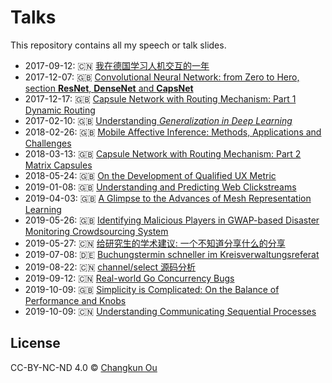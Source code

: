 # Talks

This repository contains all my speech or talk slides.

- 2017-09-12: 🇨🇳 [我在德国学习人机交互的一年](201709/swun.pdf)
- 2017-12-07: 🇬🇧 [Convolutional Neural Network: from Zero to Hero, section **ResNet**, **DenseNet** and **CapsNet**](201712/cnn.pdf)
- 2017-12-17: 🇬🇧 [Capsule Network with Routing Mechanism: Part 1 Dynamic Routing](./201712/capsnet1.pdf)
- 2017-02-10: 🇬🇧 [Understanding _Generalization in Deep Learning_](201802/generalization.pdf)
- 2018-02-26: 🇬🇧 [Mobile Affective Inference: Methods, Applications and Challenges](201802/emotions.pdf)
- 2018-03-13: 🇬🇧 [Capsule Network with Routing Mechanism: Part 2 Matrix Capsules](./201803/capsnet2.pdf)
- 2018-05-24: 🇬🇧 [On the Development of Qualified UX Metric](./201805/qux.pdf)
- 2019-01-08: 🇬🇧 [Understanding and Predicting Web Clickstreams](./201901/master.pdf)
- 2019-04-03: 🇬🇧 [A Glimpse to the Advances of Mesh Representation Learning](./201904/mesh.pdf)
- 2019-05-26: 🇬🇧 [Identifying Malicious Players in GWAP-based Disaster Monitoring Crowdsourcing System](./201905/gwap.pdf)
- 2019-05-27: 🇨🇳 [给研究生的学术建议: 一个不知道分享什么的分享](./201905/swun.pdf)
- 2019-07-08: 🇩🇪 [Buchungstermin schneller im Kreisverwaltungsreferat](./201907/kvr.pdf)
- 2019-08-22: 🇨🇳 [channel/select 源码分析](./201908/channel.pdf)
- 2019-09-12: 🇨🇳 [Real-world Go Concurrency Bugs](./201909/bug.pdf)
- 2019-10-09: 🇬🇧 [Simplicity is Complicated: On the Balance of Performance and Knobs](./201910/knobs.pdf)
- 2019-10-09: 🇨🇳 [Understanding Communicating Sequential Processes](./201911/csp.pdf)

## License

CC-BY-NC-ND 4.0 &copy; [Changkun Ou](https://changkun.de)
